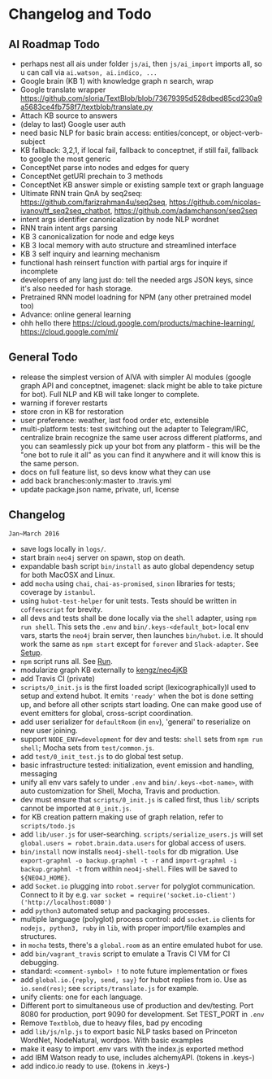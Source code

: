 # Changelog and Todo


## AI Roadmap Todo

- perhaps nest all ais under folder `js/ai`, then `js/ai_import` imports all, so u can call via `ai.watson, ai.indico, ...`
- Google brain (KB 1) with knowledge graph n search, wrap
- Google translate wrapper https://github.com/sloria/TextBlob/blob/73679395d528dbed85cd230a9a5683ce4fb758f7/textblob/translate.py
- Attach KB source to answers
- (delay to last) Google user auth
- need basic NLP for basic brain access: entities/concept, or object-verb-subject
- KB fallback: 3,2,1, if local fail, fallback to conceptnet, if still fail, fallback to google the most generic
- ConceptNet parse into nodes and edges for query
- ConceptNet getURI prechain to 3 methods
- ConceptNet KB answer simple or existing sample text or graph language
- Ultimate RNN train QnA by seq2seq: https://github.com/farizrahman4u/seq2seq, https://github.com/nicolas-ivanov/tf_seq2seq_chatbot, https://github.com/adamchanson/seq2seq
- intent args identifier canonicalization by node NLP wordnet
- RNN train intent args parsing
- KB 3 canonicalization for node and edge keys
- KB 3 local memory with auto structure and streamlined interface
- KB 3 self inquiry and learning mechanism
- functional hash reinsert function with partial args for inquire if incomplete
- developers of any lang just do: tell the needed args JSON keys, since it's also needed for hash storage.
- Pretrained RNN model loadning for NPM (any other pretrained model too)
- Advance: online general learning
- ohh hello there https://cloud.google.com/products/machine-learning/, https://cloud.google.com/ml/


## General Todo

- release the simplest version of AIVA with simpler AI modules (google graph API and conceptnet, imagenet: slack might be able to take picture for bot). Full NLP and KB will take longer to complete.
- warning if forever restarts
- store cron in KB for restoration
- user preference: weather, last food order etc, extensible
- multi-platform tests: test switching out the adapter to Telegram/IRC, centralize brain recognize the same user across different platforms, and you can seamlessly pick up your bot from any platform - this will be the "one bot to rule it all" as you can find it anywhere and it will know this is the same person.
- docs on full feature list, so devs know what they can use
- add back branches:only:master to .travis.yml
- update package.json name, private, url, license


## Changelog

`Jan~March 2016`

- save logs locally in `logs/`.
- start brain `neo4j` server on spawn, stop on death.
- expandable bash script `bin/install` as auto global dependency setup for both MacOSX and Linux.
- add `mocha` using `chai`, `chai-as-promised`, `sinon` libraries for tests; coverage by `istanbul`.
- using `hubot-test-helper` for unit tests. Tests should be written in `coffeescript` for brevity.
- all devs and tests shall be done locally via the `shell` adapter, using `npm run shell`. This sets the `.env` and `bin/.keys-<default_bot>` local env vars, starts the `neo4j` brain server, then launches `bin/hubot`. i.e. It should work the same as `npm start` except for `forever` and `Slack-adapter`. See [Setup](#setup).
- `npm` script runs all. See [Run](#run).
- modularize graph KB externally to [kengz/neo4jKB](https://github.com/kengz/neo4jKB)
- add Travis CI (private)
- `scripts/0_init.js` is the first loaded script (lexicographically)l used to setup and extend hubot. It emits `'ready'` when the bot is done setting up, and before all other scripts start loading. One can make good use of event emitters for global, cross-script coordination.
- add user serializer for `defaultRoom` (in `env`), 'general' to reserialize on new user joining.
- support `NODE_ENV=development` for dev and tests: `shell` sets from `npm run shell`; Mocha sets from `test/common.js`.
- add `test/0_init_test.js` to do global test setup.
- basic infrastructure tested: initialization, event emission and handling, messaging
- unify all env vars safely to under `.env` and `bin/.keys-<bot-name>`, with auto customization for Shell, Mocha, Travis and production.
- dev must ensure that `scripts/0_init.js` is called first, thus `lib/` scripts cannot be imported at `0_init.js`.
- for KB creation pattern making use of graph relation, refer to `scripts/todo.js`
- add `lib/user.js` for user-searching. `scripts/serialize_users.js` will set `global.users = robot.brain.data.users` for global access of users.
- `bin/install` now installs `neo4j-shell-tools` for db migration. Use `export-graphml -o backup.graphml -t -r` and `import-graphml -i backup.graphml -t` from within `neo4j-shell`. Files will be saved to `${NEO4J_HOME}`.
- add `Socket.io` plugging into `robot.server` for polyglot communication. Connect to it by e.g. `var socket = require('socket.io-client')('http://localhost:8080')`
- add `python3` automated setup and packaging processes.
- multiple language (polyglot) process control: add `socket.io` clients for `nodejs, python3, ruby` in `lib`, with proper import/file examples and structures.
- in `mocha` tests, there's a `global.room` as an entire emulated hubot for use.
- add `bin/vagrant_travis` script to emulate a Travis CI VM for CI debugging.
- standard: `<comment-symbol> !` to note future implementation or fixes
- add `global.io.{reply, send, say}` for hubot replies from io. Use as `io.send(res)`; see `scripts/translate.js` for example.
- unify clients: one for each language.
- Different port to simultaneous use of production and dev/testing. Port 8080 for production, port 9090 for development. Set TEST_PORT in `.env`
- Remove `Textblob`, due to heavy files, bad py encoding
- add `lib/js/nlp.js` to export basic NLP tasks based on Princeton WordNet, NodeNatural, wordpos. With basic examples
- make it easy to import .env vars with the index.js exported method
- add IBM Watson ready to use, includes alchemyAPI. (tokens in .keys-<bot>)
- add indico.io ready to use. (tokens in .keys-<bot>)